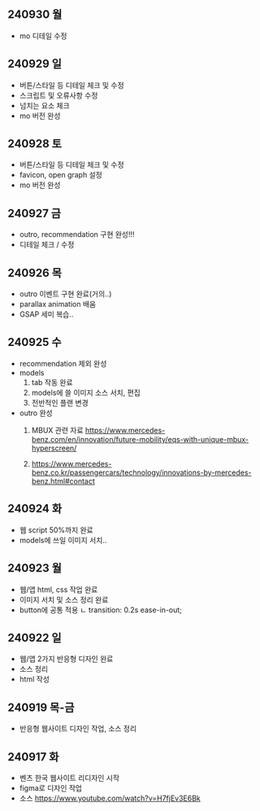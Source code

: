 ## 240930 월 ##
- mo 디테일 수정

## 240929 일 ##
- 버튼/스타일 등 디테일 체크 및 수정
- 스크립트 및 오류사항 수정
- 넘치는 요소 체크
- mo 버전 완성

## 240928 토 ##
- 버튼/스타일 등 디테일 체크 및 수정
- favicon, open graph 설정
- mo 버전 완성

## 240927 금 ##
- outro, recommendation 구현 완성!!!
- 디테일 체크 / 수정

## 240926 목 ##
- outro 이벤트 구현 완료(거의..)
- parallax animation 배움
- GSAP 세미 복습..

## 240925 수 ##
- recommendation 제외 완성
- models
  1) tab 작동 완료
  2) models에 쓸 이미지 소스 서치, 편집
  3) 전반적인 플랜 변경
- outro 완성
  1) MBUX 관련 자료
  https://www.mercedes-benz.com/en/innovation/future-mobility/eqs-with-unique-mbux-hyperscreen/

  2) https://www.mercedes-benz.co.kr/passengercars/technology/innovations-by-mercedes-benz.html#contact

## 240924 화 ##
- 웹 script 50%까지 완료
- models에 쓰일 이미지 서치..

## 240923 월 ##
- 웹/앱 html, css 작업 완료
- 이미지 서치 및 소스 정리 완료
- button에 공통 적용
  ㄴ transition: 0.2s ease-in-out;

## 240922 일 ##
- 웹/앱 2가지 반응형 디자인 완료
- 소스 정리
- html 작성

## 240919 목-금 ##
- 반응형 웹사이트 디자인 작업, 소스 정리

## 240917 화 ##
- 벤츠 한국 웹사이트 리디자인 시작
- figma로 디자인 작업
- 소스
https://www.youtube.com/watch?v=H7fjEv3E6Bk